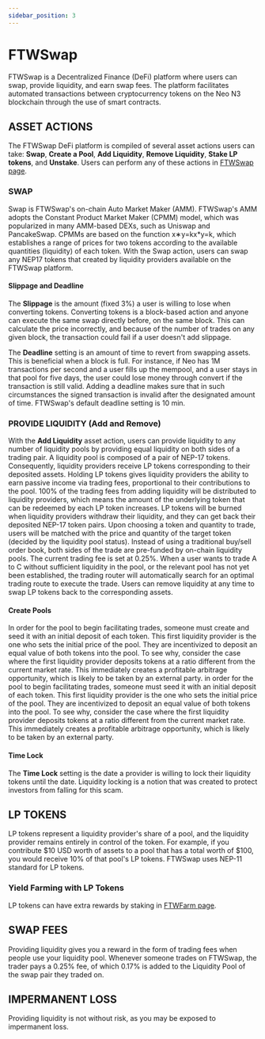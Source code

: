 ```yaml
---
sidebar_position: 3
---
```


# FTWSwap

FTWSwap is a Decentralized Finance (DeFi) platform where users can swap, provide liquidity, and earn swap fees. The platform facilitates automated transactions between cryptocurrency tokens on the Neo N3 blockchain through the use of smart contracts.

## ASSET ACTIONS

The FTWSwap DeFi platform is compiled of several asset actions users can take: **Swap**, **Create a Pool**, **Add Liquidity**, **Remove Liquidity**, **Stake LP tokens**, and **Unstake**. Users can perform any of these actions in [FTWSwap page](https://www.forthewin.network/#/swap).

### SWAP

Swap is FTWSwap's on-chain Auto Market Maker (AMM). FTWSwap's AMM adopts the Constant Product Market Maker (CPMM) model, which was popularized in many AMM-based DEXs, such as Uniswap and PancakeSwap. CPMMs are based on the function x∗y=kx*y=k, which establishes a range of prices for two tokens according to the available quantities (liquidity) of each token.
With the Swap action, users can swap any NEP17 tokens that created by liquidity providers available on the FTWSwap platform.

#### Slippage and Deadline

The **Slippage** is the amount (fixed 3%) a user is willing to lose when converting tokens. Converting tokens is a block-based action and anyone can execute the same swap directly before, on the same block. This can calculate the price incorrectly, and because of the number of trades on any given block, the transaction could fail if a user doesn't add slippage.

The **Deadline** setting is an amount of time to revert from swapping assets. This is beneficial when a block is full. For instance, if Neo has 1M transactions per second and a user fills up the mempool, and a user stays in that pool for five days, the user could lose money through convert if the transaction is still valid. Adding a deadline makes sure that in such circumstances the signed transaction is invalid after the designated amount of time.
FTWSwap's default deadline setting is 10 min.

### PROVIDE LIQUIDITY (Add and Remove)

With the **Add Liquidity** asset action, users can provide liquidity to any number of liquidity pools by providing equal liquidity on both sides of a trading pair. A liquidity pool is composed of a pair of NEP-17 tokens. Consequently, liquidity providers receive LP tokens corresponding to their deposited assets. Holding LP tokens gives liquidity providers the ability to earn passive income via trading fees, proportional to their contributions to the pool. 100% of the trading fees from adding liquidity will be distributed to liquidity providers, which means the amount of the underlying token that can be redeemed by each LP token increases. LP tokens will be burned when liquidity providers withdraw their liquidity, and they can get back their deposited NEP-17 token pairs.
Upon choosing a token and quantity to trade, users will be matched with the price and quantity of the target token (decided by the liquidity pool status). Instead of using a traditional buy/sell order book, both sides of the trade are pre-funded by on-chain liquidity pools. The current trading fee is set at 0.25%. When a user wants to trade A to C without sufficient liquidity in the pool, or the relevant pool has not yet been established, the trading router will automatically search for an optimal trading route to execute the trade.
Users can remove liquidity at any time to swap LP tokens back to the corresponding assets.

#### Create Pools

In order for the pool to begin facilitating trades, someone must create and seed it with an initial deposit of each token. This first liquidity provider is the one who sets the initial price of the pool. They are incentivized to deposit an equal value of both tokens into the pool. To see why, consider the case where the first liquidity provider deposits tokens at a ratio different from the current market rate. This immediately creates a profitable arbitrage opportunity, which is likely to be taken by an external party. in order for the pool to begin facilitating trades, someone must seed it with an initial deposit of each token. This first liquidity provider is the one who sets the initial price of the pool. They are incentivized to deposit an equal value of both tokens into the pool. To see why, consider the case where the first liquidity provider deposits tokens at a ratio different from the current market rate. This immediately creates a profitable arbitrage opportunity, which is likely to be taken by an external party.

#### Time Lock

The **Time Lock** setting is the date a provider is willing to lock their liquidity tokens until the date. Liquidity locking is a notion that was created to protect investors from falling for this scam.

## LP TOKENS

LP tokens represent a liquidity provider's share of a pool, and the liquidity provider remains entirely in control of the token. For example, if you contribute $10 USD worth of assets to a pool that has a total worth of $100, you would receive 10% of that pool's LP tokens. FTWSwap uses NEP-11 standard for LP tokens.

### Yield Farming with LP Tokens

LP tokens can have extra rewards by staking in [FTWFarm page](https://www.forthewin.network/#/farm).

## SWAP FEES

Providing liquidity gives you a reward in the form of trading fees when people use your liquidity pool. Whenever someone trades on FTWSwap, the trader pays a 0.25% fee, of which 0.17% is added to the Liquidity Pool of the swap pair they traded on.

## IMPERMANENT LOSS

Providing liquidity is not without risk, as you may be exposed to impermanent loss.
